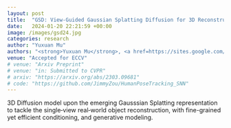 ```yaml
---
layout: post
title:  "GSD: View-Guided Gaussian Splatting Diffusion for 3D Reconstruction"
date:   2024-01-20 22:21:59 +00:00
image: /images/gsd24.jpg
categories: research
author: "Yuxuan Mu"
authors: "<strong>Yuxuan Mu</strong>, <a href=https://sites.google.com/site/xinxinzuohome/home>Xinxin Zuo</a>, <a href=https://ericguo5513.github.io>Chuan Guo</a>, <a href=https://vision-and-learning-lab-ualberta.github.io/author/yilin-wang/>Yilin Wang</a>, Juwei Lu, Xiaofei Wu, Songcen Xu, Peng Dai, Youliang Yan, <a href=https://www.ece.ualberta.ca/~lcheng5/>Li Cheng</a>"
venue: "Accepted for ECCV"
# venue: "Arxiv Preprint"
# venue: "in: Submitted to CVPR"
# arxiv: "https://arxiv.org/abs/2303.09681"
# code: "https://github.com/JimmyZou/HumanPoseTracking_SNN"
---
```

3D Diffusion model upon the emerging Gausssian Splatting representation to tackle the single‐view real‐world object reconstruction, with fine-grained yet efficient conditioning, and generative modeling.